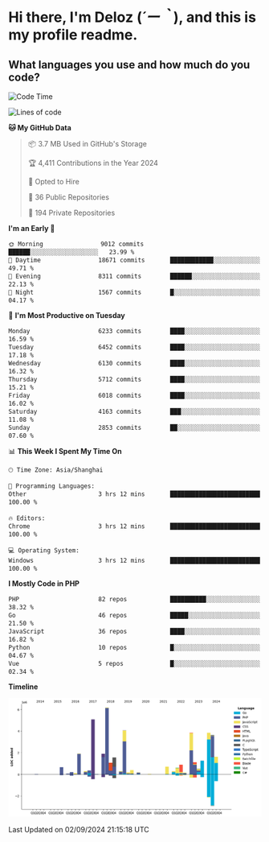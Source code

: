 # **Hi there, I'm Deloz (*´ー｀*), and this is my profile readme.**

## **What languages you use and how much do you code?**

<!--START_SECTION:waka-->
![Code Time](http://img.shields.io/badge/Code%20Time-4%2C584%20hrs-blue)

![Lines of code](https://img.shields.io/badge/From%20Hello%20World%20I%27ve%20Written-42.9%20million%20lines%20of%20code-blue)

**🐱 My GitHub Data** 

> 📦 3.7 MB Used in GitHub's Storage 
 > 
> 🏆 4,411 Contributions in the Year 2024
 > 
> 💼 Opted to Hire
 > 
> 📜 36 Public Repositories 
 > 
> 🔑 194 Private Repositories 
 > 
**I'm an Early 🐤** 

```text
🌞 Morning                9012 commits        ██████░░░░░░░░░░░░░░░░░░░   23.99 % 
🌆 Daytime                18671 commits       ████████████░░░░░░░░░░░░░   49.71 % 
🌃 Evening                8311 commits        ██████░░░░░░░░░░░░░░░░░░░   22.13 % 
🌙 Night                  1567 commits        █░░░░░░░░░░░░░░░░░░░░░░░░   04.17 % 
```
📅 **I'm Most Productive on Tuesday** 

```text
Monday                   6233 commits        ████░░░░░░░░░░░░░░░░░░░░░   16.59 % 
Tuesday                  6452 commits        ████░░░░░░░░░░░░░░░░░░░░░   17.18 % 
Wednesday                6130 commits        ████░░░░░░░░░░░░░░░░░░░░░   16.32 % 
Thursday                 5712 commits        ████░░░░░░░░░░░░░░░░░░░░░   15.21 % 
Friday                   6018 commits        ████░░░░░░░░░░░░░░░░░░░░░   16.02 % 
Saturday                 4163 commits        ███░░░░░░░░░░░░░░░░░░░░░░   11.08 % 
Sunday                   2853 commits        ██░░░░░░░░░░░░░░░░░░░░░░░   07.60 % 
```


📊 **This Week I Spent My Time On** 

```text
🕑︎ Time Zone: Asia/Shanghai

💬 Programming Languages: 
Other                    3 hrs 12 mins       █████████████████████████   100.00 % 

🔥 Editors: 
Chrome                   3 hrs 12 mins       █████████████████████████   100.00 % 

💻 Operating System: 
Windows                  3 hrs 12 mins       █████████████████████████   100.00 % 
```

**I Mostly Code in PHP** 

```text
PHP                      82 repos            ██████████░░░░░░░░░░░░░░░   38.32 % 
Go                       46 repos            █████░░░░░░░░░░░░░░░░░░░░   21.50 % 
JavaScript               36 repos            ████░░░░░░░░░░░░░░░░░░░░░   16.82 % 
Python                   10 repos            █░░░░░░░░░░░░░░░░░░░░░░░░   04.67 % 
Vue                      5 repos             █░░░░░░░░░░░░░░░░░░░░░░░░   02.34 % 
```



**Timeline**

![Lines of Code chart](https://raw.githubusercontent.com/deloz/deloz/main/assets/bar_graph.png)


 Last Updated on 02/09/2024 21:15:18 UTC
<!--END_SECTION:waka-->
